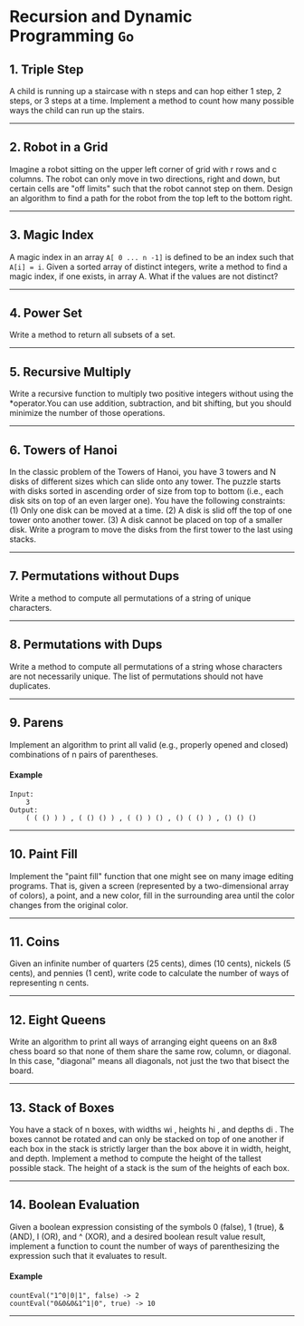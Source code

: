 # Recursion and Dynamic Programming `Go`

## 1. Triple Step

A child is running up a staircase with n steps and can hop either 1 step, 2 steps, or 3 steps at a time. Implement a method to count how
many possible ways the child can run up the stairs.

<hr/>

## 2. Robot in a Grid

Imagine a robot sitting on the upper left corner of grid with r rows and c columns. The robot can only move in two directions, right and
down, but certain cells are "off limits" such that the robot cannot step on them. Design an algorithm to find a path for the robot from the
top left to the bottom right.

<hr/>

## 3. Magic Index

A magic index in an array `A[ 0 ... n -1]` is defined to be an index such that `A[i] = i`. Given a sorted array of distinct integers, write
a method to find a magic index, if one exists, in array A. What if the values are not distinct?

<hr/>

## 4. Power Set

Write a method to return all subsets of a set.

<hr/>

## 5. Recursive Multiply

Write a recursive function to multiply two positive integers without using the
*operator.You can use addition, subtraction, and bit shifting, but you should minimize the number of those operations.


<hr/>

## 6. Towers of Hanoi

In the classic problem of the Towers of Hanoi, you have 3 towers and N disks of different sizes which can slide onto any tower. The puzzle
starts with disks sorted in ascending order of size from top to bottom (i.e., each disk sits on top of an even larger one). You have the
following constraints:
(1) Only one disk can be moved at a time.
(2) A disk is slid off the top of one tower onto another tower.
(3) A disk cannot be placed on top of a smaller disk. Write a program to move the disks from the first tower to the last using stacks.

<hr/>

## 7. Permutations without Dups

Write a method to compute all permutations of a string of unique characters.

<hr/>

## 8. Permutations with Dups

Write a method to compute all permutations of a string whose characters are not necessarily unique. The list of permutations should not have
duplicates.

<hr/>

## 9. Parens

Implement an algorithm to print all valid (e.g., properly opened and closed) combinations of n pairs of parentheses.

#### Example

```
Input:
    3
Output: 
    ( ( () ) ) , ( () () ) , ( () ) () , () ( () ) , () () ()
```

<hr/>

## 10. Paint Fill

Implement the "paint fill" function that one might see on many image editing programs. That is, given a screen (represented by a
two-dimensional array of colors), a point, and a new color, fill in the surrounding area until the color changes from the original color.

<hr/>

## 11. Coins

Given an infinite number of quarters (25 cents), dimes (10 cents), nickels (5 cents), and pennies (1 cent), write code to calculate the
number of ways of representing n cents.

<hr/>

## 12. Eight Queens

Write an algorithm to print all ways of arranging eight queens on an 8x8 chess board so that none of them share the same row, column, or
diagonal. In this case, "diagonal" means all diagonals, not just the two that bisect the board.

<hr/>

## 13. Stack of Boxes

You have a stack of n boxes, with widths wi , heights hi , and depths di . The boxes cannot be rotated and can only be stacked on top of one
another if each box in the stack is strictly larger than the box above it in width, height, and depth. Implement a method to compute the
height of the tallest possible stack. The height of a stack is the sum of the heights of each box.

<hr/>

## 14. Boolean Evaluation

Given a boolean expression consisting of the symbols 0 (false), 1 (true), &
(AND), I (OR), and ^ (XOR), and a desired boolean result value result, implement a function to count the number of ways of parenthesizing
the expression such that it evaluates to result.

#### Example

```
countEval("1^0|0|1", false) -> 2
countEval("0&0&0&1^1|0", true) -> 10
```

<hr/>
